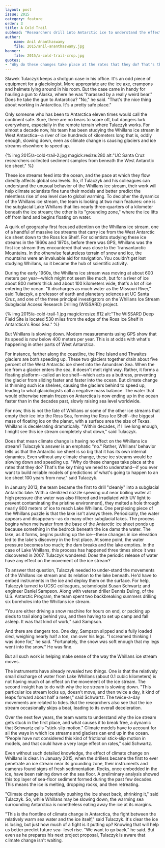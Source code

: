 ```yaml
---
layout: post
issue: 2015
category: feature
order: 3
title: A Cold Trail
subhead: "Researchers drill into Antarctic ice to understand the effects of climate change"
author:
    name: Anil Ananthaswamy
    file: 2015/anil-ananthaswamy.jpg
banner:
    file: 2015/a-cold-trail-crop.jpg
quotes:
- "Why do these changes take place at the rates that they do? That's the key thing we need to understand--if you ever want to build reliable models of predictions of what's going to happen to an ice sheet 100 years from now."
---
```


Slawek Tulaczyk keeps a shotgun case in his office. It's an odd piece of equipment for a glaciologist. More appropriate are the ice axe, crampons and helmets lying around in his room. But the case came in handy for hauling a gun to Alaska, where he was "harassed by a really weird bear." Does he take the gun to Antarctica? "No," he said. "That's the nice thing about working in Antarctica. It's a pretty safe place."

Only someone who has been to Antarctica eleven times would call the continent safe. Sure, there are no bears to scare off, but dangers lurk everywhere, especially in the remote terrain where Tulaczyk works. For almost a decade now, his team has been studying the Whillans ice stream in West Antarctica--a river of ice hundreds of kilometers long that is, oddly enough, slowing down, even as climate change is causing glaciers and ice streams elsewhere to speed up.

{% img 2015/a-cold-trail-2.jpg magick:resize:280 alt:"UC Santa Cruz researchers collected sediment samples from beneath the West Antarctic ice sheet." %}

These ice streams feed into the ocean, and the pace at which they flow directly affects global sea levels. So, if Tulaczyk and his colleagues can understand the unusual behavior of the Whillans ice stream, their work will help climate scientists fine tune their models and better predict the relentless rise of sea level due to global warming.
To decipher the dynamics of the Whillans ice stream, the team is looking at two main features: one is the subglacial Lake Whillans that lies nearly three-quarters of a kilometer beneath the ice stream; the other is its "grounding zone," where the ice lifts off from land and begins floating on water.

A quirk of geography first focused attention on the Whillans ice stream, one of a handful of massive ice streams that carry ice from the West Antarctic ice sheet down to the Ross Ice Shelf. For scientists studying these ice streams in the 1960s and 1970s, before there was GPS, Whillans was the first ice stream they encountered that was close to the Transantarctic Mountains. In the otherwise featureless terrain of snow and ice, the mountains were an invaluable aid for navigation. You couldn't get lost studying Whillans, so it became the hub of scientific activity.

During the early 1960s, the Whillans ice stream was moving at about 600 meters per year--which might not seem like much, but for a river of ice about 800 meters thick and about 100 kilometers wide, that's a lot of ice entering the ocean. "It discharges as much water as the Missouri River," said Tulaczyk, a professor of earth and planetary sciences at UC Santa Cruz, and one of the three principal investigators on the Whillans Ice Stream Subglacial Access Research Drilling (WISSARD) project.

{% img 2015/a-cold-trail-1.jpg magick:resize:612 alt:"The WISSARD Deep Field Site is located 530 miles from the edge of the Ross Ice Shelf in Antarctica's Ross Sea." %}

But Whillans is slowing down. Modern measurements using GPS show that its speed is now below 400 meters per year. This is at odds with what's happening in other parts of West Antarctica.

For instance, farther along the coastline, the Pine Island and Thwaites glaciers are both speeding up. These two glaciers together drain about five percent of the West Antarctic ice sheet into the Amundsen Sea. When the ice from a glacier enters the sea, it doesn't melt right way. Rather, it forms a floating platform--called an ice shelf--which acts as a buttress, preventing the glacier from sliding faster and faster into the ocean. But climate change is thinning such ice shelves, causing the glaciers behind to speed up, leading to what glaciologists call a negative mass balance. The water that would otherwise remain frozen on Antarctica is now ending up in the ocean faster than in the decades past, slowly raising sea level worldwide.

For now, this is not the fate of Whillans or some of the other ice streams that empty their ice into the Ross Sea, forming the Ross Ice Shelf--the biggest mass of floating ice on the planet, with a surface area the size of Texas. Whillans is decelerating dramatically. "Within decades, if I live long enough, I might see this ice stream completely shut down," said Tulaczyk.

Does that mean climate change is having no effect on the Whillans ice stream? Tulaczyk's answer is an emphatic "no." Rather, Whillans' behavior tells us that the Antarctic ice sheet is so big that it has its own internal dynamics. Even without any climate change, these ice streams would be slowing down and speeding up. "Why do these changes take place at the rates that they do? That's the key thing we need to understand--if you ever want to build reliable models of predictions of what's going to happen to an ice sheet 100 years from now," said Tulaczyk.

In January 2013, the team became the first to drill "cleanly" into a subglacial Antarctic lake. With a sterilized nozzle spewing out near boiling water at high pressure (the water was also filtered and irradiated with UV light to prevent contaminating the pristine environment), they melted a hole through nearly 800 meters of ice to reach Lake Whillans.
One perplexing piece of the Whillans puzzle is that the lake isn't always there.  Periodically, the water appears and disappears--as do many other subglacial lakes. The process begins when meltwater from the base of the Antarctic ice sheet ponds up because something in the bedrock beneath the ice dams the water. The lake, as it forms, begins pushing up the ice--these changes in ice elevation led to the lake's discovery in the first place. At some point, the water pressure becomes too much; the dam breaks and the lake empties. In the case of Lake Whillans, this process has happened three times since it was discovered in 2007. Tulaczyk wondered: Does the periodic release of water have any effect on the movement of the ice stream?

To answer that question, Tulaczyk needed to under-stand the movements of the Whillans ice stream and its relation to the lake beneath. He'd have to embed instruments in the ice and deploy them on the surface. For help, Tulaczyk turned to UCSC colleagues, seismologist Susan Schwartz and engineer Daniel Sampson. Along with veteran driller Dennis Duling, of the U.S. Antarctic Program, the team spent two backbreaking summers drilling six boreholes into the Whillans ice stream.

"You are either driving a snow machine for hours on end, or packing up sleds to trail along behind you, and then having to set up camp and fall asleep. It was that kind of work," said Sampson.

And there are dangers too. One day, Sampson slipped and a fully loaded sled, weighing nearly half a ton, ran over his legs. "I screamed thinking I was done for," he said. "Fortunately, the snow was soft enough that my legs went into the snow." He was fine.

But all such work is helping make sense of the way the Whillans ice stream moves.

The instruments have already revealed two things. One is that the relatively small discharge of water from Lake Whillans (about 0.1 cubic kilometers) is not having much of an effect on the movement of the ice stream. The second insight has to do with why the ice stream is slowing down. "This particular ice stream locks up, doesn't move, and then twice a day, it kind of leaps forward about half a meter," said Schwartz. The twice-a-day movements are related to tides. But the researchers also see that the ice stream occasionally skips a beat, leading to its overall deceleration.  

Over the next few years, the team wants to understand why the ice stream gets stuck in the first place, and what causes it to break free, a dynamic that Schwartz calls "stick-slip motion." Climate models have to account for all the ways in which ice streams and glaciers can end up in the ocean. "People have not considered this kind of frictional stick-slip motion in models, and that could have a very large effect on rates," said Schwartz.

Even without such detailed knowledge, the effect of climate change on Whillans is clear. In January 2015, when the drillers became the first to ever penetrate an ice stream near its grounding zone, their instruments and cameras found signs of fresh sedimentation. Rocks, once embedded in the ice, have been raining down on the sea floor. A preliminary analysis showed this top layer of sea-floor sediment formed during the past few decades. This means the ice is melting, dropping rocks, and then retreating.

"Climate change is potentially pushing the ice sheet back, shrinking it," said Tulaczyk. So, while Whillans may be slowing down, the warming sea surrounding Antarctica is nonetheless eating away the ice at its margins.

"This is the frontline of climate change in Antarctica, the fight between the relatively warm sea water and the ice itself," said Tulaczyk. It's clear the ice is losing, but just how much of a fight is it putting up? Knowing that will help us better predict future sea- level rise. "We want to go back," he said. But even as he prepares his next project proposal, Tulaczyk is aware that climate change isn't waiting.   
